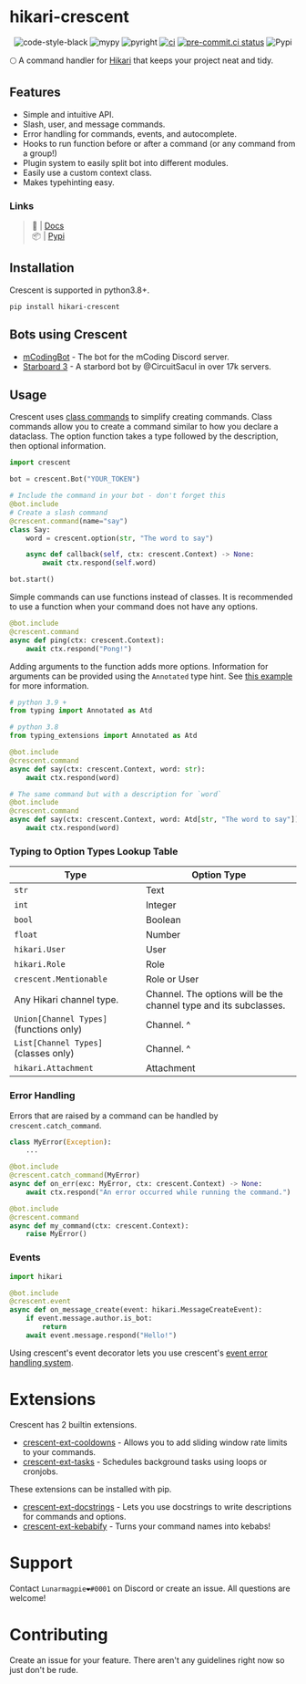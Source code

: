 # hikari-crescent

<div align="center">

![code-style-black](https://img.shields.io/badge/code%20style-black-black)
![mypy](https://badgen.net/badge/mypy/checked/2A6DB2)
![pyright](https://badgen.net/badge/pyright/checked/2A6DB2)
[![ci](https://github.com/magpie-dev/hikari-crescent/actions/workflows/ci.yml/badge.svg)](https://github.com/magpie-dev/hikari-crescent/actions/workflows/ci.yml)
[![pre-commit.ci status](https://results.pre-commit.ci/badge/github/magpie-dev/hikari-crescent/main.svg)](https://results.pre-commit.ci/latest/github/magpie-dev/hikari-crescent/main)
![Pypi](https://img.shields.io/pypi/v/hikari-crescent)

 </div>

🌕 A command handler for [Hikari](https://github.com/hikari-py/hikari) that keeps your project neat and tidy.

## Features
 - Simple and intuitive API.
 - Slash, user, and message commands.
 - Error handling for commands, events, and autocomplete.
 - Hooks to run function before or after a command (or any command from a group!)
 - Plugin system to easily split bot into different modules.
 - Easily use a custom context class.
 - Makes typehinting easy.

### Links
> 📝 | [Docs](https://magpie-dev.github.io/hikari-crescent/crescent.html)<br>
> 📦 | [Pypi](https://pypi.org/project/hikari-crescent/)

## Installation
Crescent is supported in python3.8+.
```
pip install hikari-crescent
```

## Bots using Crescent

- [mCodingBot](https://github.com/mcb-dev/mCodingBot) - The bot for the mCoding Discord server.
- [Starboard 3](https://github.com/circuitsacul/starboard-3) - A starbord bot by @CircuitSacul in over 17k servers.


## Usage
Crescent uses [class commands](https://github.com/magpie-dev/hikari-crescent/blob/main/examples/basic/basic.py)
to simplify creating commands. Class commands allow you to create a command similar to how you declare a
dataclass. The option function takes a type followed by the description, then optional information.

```python
import crescent

bot = crescent.Bot("YOUR_TOKEN")

# Include the command in your bot - don't forget this
@bot.include
# Create a slash command
@crescent.command(name="say")
class Say:
    word = crescent.option(str, "The word to say")

    async def callback(self, ctx: crescent.Context) -> None:
        await ctx.respond(self.word)

bot.start()
```

Simple commands can use functions instead of classes. It is recommended to use a function when your
command does not have any options.

```python
@bot.include
@crescent.command
async def ping(ctx: crescent.Context):
    await ctx.respond("Pong!")
```

Adding arguments to the function adds more options. Information for arguments can be provided using the `Annotated` type hint.
See [this example](https://github.com/magpie-dev/hikari-crescent/blob/main/examples/basic/function_commands.py) for more information.

```python
# python 3.9 +
from typing import Annotated as Atd

# python 3.8
from typing_extensions import Annotated as Atd

@bot.include
@crescent.command
async def say(ctx: crescent.Context, word: str):
    await ctx.respond(word)

# The same command but with a description for `word`
@bot.include
@crescent.command
async def say(ctx: crescent.Context, word: Atd[str, "The word to say"]) -> None:
    await ctx.respond(word)
```


### Typing to Option Types Lookup Table 
| Type | Option Type |
|---|---|
| `str` | Text |
| `int` | Integer |
| `bool` | Boolean |
| `float` | Number |
| `hikari.User` | User |
| `hikari.Role` | Role |
| `crescent.Mentionable` | Role or User |
| Any Hikari channel type. | Channel. The options will be the channel type and its subclasses. |
| `Union[Channel Types]` (functions only) | Channel. ^ |
| `List[Channel Types]` (classes only) | Channel. ^ |
| `hikari.Attachment` | Attachment |


### Error Handling
Errors that are raised by a command can be handled by `crescent.catch_command`.

```python
class MyError(Exception):
    ...

@bot.include
@crescent.catch_command(MyError)
async def on_err(exc: MyError, ctx: crescent.Context) -> None:
    await ctx.respond("An error occurred while running the command.")

@bot.include
@crescent.command
async def my_command(ctx: crescent.Context):
    raise MyError()
```

### Events
```python
import hikari

@bot.include
@crescent.event
async def on_message_create(event: hikari.MessageCreateEvent):
    if event.message.author.is_bot:
        return
    await event.message.respond("Hello!")
```
Using crescent's event decorator lets you use
crescent's [event error handling system](https://github.com/magpie-dev/hikari-crescent/blob/main/examples/error_handling/basic.py#L27).

# Extensions
Crescent has 2 builtin extensions.

- [crescent-ext-cooldowns](https://github.com/magpie-dev/hikari-crescent/tree/main/examples/ext/cooldowns) - Allows you to add sliding window rate limits to your commands.
- [crescent-ext-tasks](https://github.com/magpie-dev/hikari-crescent/tree/main/examples/ext/tasks) - Schedules background tasks using loops or cronjobs.

These extensions can be installed with pip.

- [crescent-ext-docstrings](https://github.com/Lunarmagpie/crescent-ext-docstrings) - Lets you use docstrings to write descriptions for commands and options.
- [crescent-ext-kebabify](https://github.com/Lunarmagpie/crescent-ext-kebabify) - Turns your command names into kebabs!

# Support
Contact `Lunarmagpie❤#0001` on Discord or create an issue. All questions are welcome!

# Contributing
Create an issue for your feature. There aren't any guidelines right now so just don't be rude.

